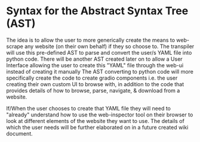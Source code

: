 # Syntax for the Abstract Syntax Tree (AST)

The idea is to allow the user to more generically create the means to web-scrape any website (on their own behalf) if they so choose to.
The transpiler will use this pre-defined AST to parse and convert the user/s YAML file into python code.
There will be another AST created later on to allow a User Interface allowing the user to create this "YAML" file through the web-ui instead of creating it manually
The AST converting to python code will more specifically create the code to create gradio components i.e. the user creating their own custom UI to browse with, in addition to the code that provides details of how to browse, parse, navigate, & download from a website.

If/When the user chooses to create that YAML file they will need to "already" understand how to use the web-inspector tool on their browser to look at different elements of the website they want to use.
The details of which the user needs will be further elaborated on in a future created wiki document.


